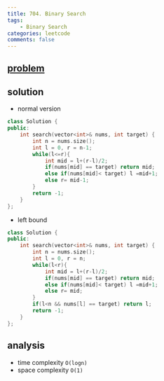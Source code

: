 ```yaml
---
title: 704. Binary Search
tags:  
    - Binary Search
categories: leetcode
comments: false
---
```




## [problem](https://leetcode.com/problems/binary-search/)


## solution

- normal version
```c++
class Solution {
public:
    int search(vector<int>& nums, int target) {
        int n = nums.size();
        int l = 0, r = n-1;
        while(l<=r){
            int mid = l+(r-l)/2;
            if(nums[mid] == target) return mid;
            else if(nums[mid]< target) l =mid+1;
            else r= mid-1;
        }
        return -1;
    }
};
```
- left bound
```c++
class Solution {
public:
    int search(vector<int>& nums, int target) {
        int n = nums.size();
        int l = 0, r = n;
        while(l<r){
            int mid = l+(r-l)/2;
            if(nums[mid] == target) return mid;
            else if(nums[mid]< target) l =mid+1;
            else r= mid;
        }
        if(l<n && nums[l] == target) return l;
        return -1;
    }
};
```

## analysis
- time complexity `O(logn)`
- space complexity `O(1)`

